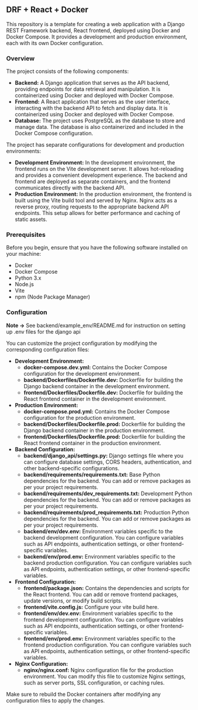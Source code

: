 ## DRF + React + Docker

This repository is a template for creating a web application with a Django REST Framework backend, React frontend, deployed using Docker and
Docker Compose. It provides a development and production environment, each with its own Docker configuration.

### Overview

The project consists of the following components:

- **Backend:** A Django application that serves as the API backend, providing endpoints for data retrieval and manipulation. It is
  containerized
  using Docker and deployed with Docker Compose.
- **Frontend:** A React application that serves as the user interface, interacting with the backend API to fetch and display data. It is
  containerized using Docker and deployed with Docker Compose.
- **Database:** The project uses PostgreSQL as the database to store and manage data. The database is also containerized and included
  in the Docker Compose configuration.

The project has separate configurations for development and production environments:

- **Development Environment:** In the development environment, the frontend runs on the Vite development server. It allows hot-reloading and
  provides a convenient development experience. The backend and frontend are deployed as separate containers, and the frontend communicates
  directly with the backend API.
- **Production Environment:** In the production environment, the frontend is built using the Vite build tool and served by Nginx. Nginx acts
  as
  a reverse proxy, routing requests to the appropriate backend API endpoints. This setup allows for better performance and caching of static
  assets.

### Prerequisites

Before you begin, ensure that you have the following software installed on your machine:

- Docker
- Docker Compose
- Python 3.x
- Node.js
- Vite
- npm (Node Package Manager)

### Configuration

**Note ->** See backend/example_env/README.md for instruction on setting up .env files for the django api

You can customize the project configuration by modifying the corresponding configuration files:

- **Development Environment:**
    - **docker-compose.dev.yml:** Contains the Docker Compose configuration for the development environment.
    - **backend/Dockerfiles/Dockerfile.dev:** Dockerfile for building the Django backend container in the development environment.
    - **frontend/Dockerfiles/Dockerfile.dev:** Dockerfile for building the React frontend container in the development environment.
- **Production Environment:**
    - **docker-compose.prod.yml:** Contains the Docker Compose configuration for the production environment.
    - **backend/Dockerfiles/Dockerfile.prod:** Dockerfile for building the Django backend container in the production environment.
    - **frontend/Dockerfiles/Dockerfile.prod:** Dockerfile for building the React frontend container in the production environment.
- **Backend Configuration:**
    - **backend/django_api/settings.py:** Django settings file where you can configure database settings, CORS headers, authentication, and other
      backend-specific configurations.
    - **backend/requirements/requirements.txt:** Base Python dependencies for the backend. You can add or remove packages as per your
      project
      requirements.
    - **backend/requirements/dev_requirements.txt:** Development Python dependencies for the backend. You can add or remove packages as per
      your project
      requirements.
    - **backend/requirements/prod_requirements.txt:** Production Python dependencies for the backend. You can add or remove packages as per
      your project
      requirements.
    - **backend/env/dev.env:** Environment variables specific to the backend development configuration. You can configure variables such as
      API endpoints, authentication
      settings, or other frontend-specific variables.
    - **backend/env/prod.env:** Environment variables specific to the backend production configuration. You can configure variables such as
      API endpoints, authentication
      settings, or other frontend-specific variables.
- **Frontend Configuration:**
    - **frontend/package.json:** Contains the dependencies and scripts for the React frontend. You can add or remove frontend packages,
      update versions, or modify build scripts.
    - **frontend/vite.config.js:** Configure your vite build here.
    - **frontend/env/dev.env:** Environment variables specific to the frontend development configuration. You can configure variables such
      as API endpoints, authentication
      settings, or other frontend-specific variables.
    - **frontend/env/prod.env:** Environment variables specific to the frontend production configuration. You can configure variables such
      as API endpoints, authentication
      settings, or other frontend-specific variables.
- **Nginx Configuration:**
    - **nginx/nginx.conf:** Nginx configuration file for the production environment. You can modify this file to customize Nginx settings,
      such as server ports, SSL configuration, or caching rules.


Make sure to rebuild the Docker containers after modifying any configuration files to apply the changes.
